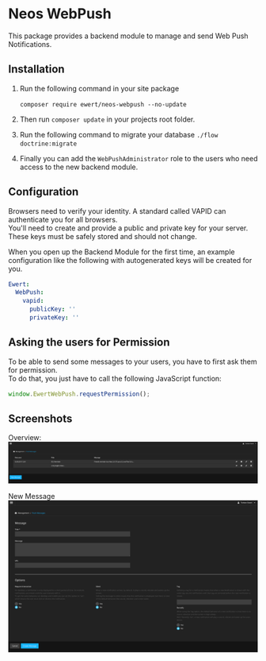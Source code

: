 # Neos WebPush

This package provides a backend module to manage and send Web Push Notifications.

## Installation

1. Run the following command in your site package

    `composer require ewert/neos-webpush --no-update`

2. Then run `composer update` in your projects root folder.

3. Run the following command to migrate your database `./flow doctrine:migrate`

4. Finally you can add the `WebPushAdministrator` role to the users who need access to the new backend module.

## Configuration
Browsers need to verify your identity. A standard called VAPID can authenticate you for all browsers. <br />
You'll need to create and provide a public and private key for your server. <br />
These keys must be safely stored and should not change. <br />

When you open up the Backend Module for the first time, an example configuration like the following with autogenerated keys will be created for you. <br />

```yaml
Ewert:
  WebPush:
    vapid:
      publicKey: ''
      privateKey: ''
```

## Asking the users for Permission
To be able to send some messages to your users, you have to first ask them for permission. <br />
To do that, you just have to call the following JavaScript function: <br />

```javascript
window.EwertWebPush.requestPermission();
```


## Screenshots
Overview:
![Push Module Screenshot](Documentation/Images/Overview.png?raw=true "Push Module Screenshot")

New Message
![New Push Message Screenshot](Documentation/Images/New_Message.png?raw=true "New Push Message Screenshot")
